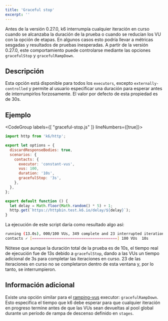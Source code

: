 ```yaml
---
title: 'Graceful stop'
excerpt: ''
---
```


Antes de la versión 0.27.0, k6 interrumpía cualquier iteración en curso cuando se alcanzaba la duración de la prueba o cuando se reducían los VU con la opción de etapas. En algunos casos esto podría llevar a métricas sesgadas y resultados de pruebas inesperadas. A partir de la versión 0.27.0, este comportamiento puede controlarse mediante las opciones `gracefulStop` y `gracefulRampDown`.

## Descripción

Esta opción está disponible para todos los `executors`, excepto `externally-controlled` y permite al usuario especificar una duración para esperar antes de interrumpirlos forzosamente. El valor por defecto de esta propiedad es de 30s.

## Ejemplo

<CodeGroup labels={[ "graceful-stop.js" ]} lineNumbers={[true]}>

```javascript
import http from 'k6/http';

export let options = {
  discardResponseBodies: true,
  scenarios: {
    contacts: {
      executor: 'constant-vus',
      vus: 100,
      duration: '10s',
      gracefulStop: '3s',
    },
  },
};

export default function () {
  let delay = Math.floor(Math.random() * 5) + 1;
  http.get(`https://httpbin.test.k6.io/delay/${delay}`);
}
```

</CodeGroup>

La ejecución de este script daría como resultado algo así:

```bash
running (13.0s), 000/100 VUs, 349 complete and 23 interrupted iterations
contacts ✓ [======================================] 100 VUs  10s
```

Nótese que aunque la duración total de la prueba es de 10s, el tiempo real de ejecución fue de 13s debido a `gracefulStop`, dando a las VUs un tiempo adicional de 3s para completar las iteraciones en curso. 23 de las iteraciones en curso no se completaron dentro de esta ventana y, por lo tanto, se interrumpieron.

## Información adicional

Existe una opción similar para el [ramping-vus](/using-k6/scenarios/executors/ramping-vus) executor: `gracefulRampDown`. Esto especifica el tiempo que k6 debe esperar para que cualquier iteración en progreso termine antes de que las VUs sean devueltas al pool global durante un período de rampa de descenso definido en `stages`.

